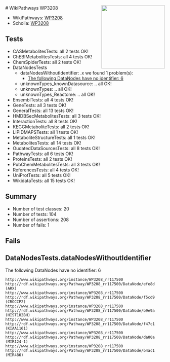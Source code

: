 <img style="float: right; width: 200px" src="https://upload.wikimedia.org/wikipedia/commons/thumb/8/83/Wplogo_with_text_500.png/640px-Wplogo_with_text_500.png" />
# WikiPathways WP3208

* WikiPathways: [WP3208](https://wikipathways.org/pathways/WP3208)
* Scholia: [WP3208](https://scholia.toolforge.org/wikipathways/WP3208)
## Tests
* CASMetabolitesTests: all 2 tests OK!
* ChEBIMetabolitesTests: all 4 tests OK!
* ChemSpiderTests: all 2 tests OK!
* DataNodesTests
    * dataNodesWithoutIdentifier: .x we found 1 problem(s):
        * [The following DataNodes have no identifier: 6](#d2d32fa5)
    * unknownTypes_knownDatasource: .. all OK!
    * unknownTypes: .. all OK!
    * unknownTypes_Reactome: .. all OK!
* EnsemblTests: all 4 tests OK!
* GeneTests: all 3 tests OK!
* GeneralTests: all 13 tests OK!
* HMDBSecMetabolitesTests: all 3 tests OK!
* InteractionTests: all 8 tests OK!
* KEGGMetaboliteTests: all 2 tests OK!
* LIPIDMAPSTests: all 1 tests OK!
* MetaboliteStructureTests: all 1 tests OK!
* MetabolitesTests: all 14 tests OK!
* OudatedDataSourcesTests: all 8 tests OK!
* PathwayTests: all 6 tests OK!
* ProteinsTests: all 2 tests OK!
* PubChemMetabolitesTests: all 3 tests OK!
* ReferencesTests: all 4 tests OK!
* UniProtTests: all 5 tests OK!
* WikidataTests: all 15 tests OK!


## Summary

* Number of test classes: 20
* Number of tests: 104
* Number of assertions: 208
* Number of fails: 1

## Fails

<a name="d2d32fa5" />

## DataNodesTests.dataNodesWithoutIdentifier

The following DataNodes have no identifier: 6
```
http://www.wikipathways.org/instance/WP3208_rr117500 http://rdf.wikipathways.org/Pathway/WP3208_rr117500/DataNode/efe8d (ARX)
http://www.wikipathways.org/instance/WP3208_rr117500 http://rdf.wikipathways.org/Pathway/WP3208_rr117500/DataNode/f5cd9 (CROCCP2)
http://www.wikipathways.org/instance/WP3208_rr117500 http://rdf.wikipathways.org/Pathway/WP3208_rr117500/DataNode/b9e9a (HIST1H2BH)
http://www.wikipathways.org/instance/WP3208_rr117500 http://rdf.wikipathways.org/Pathway/WP3208_rr117500/DataNode/f47c1 (KIAA1161)
http://www.wikipathways.org/instance/WP3208_rr117500 http://rdf.wikipathways.org/Pathway/WP3208_rr117500/DataNode/da00a (MIR124-1)
http://www.wikipathways.org/instance/WP3208_rr117500 http://rdf.wikipathways.org/Pathway/WP3208_rr117500/DataNode/b4ac1 (MIR486)
```

